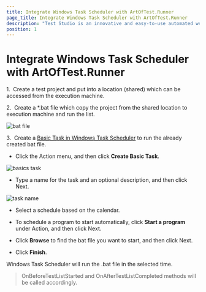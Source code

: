 ```yaml
---
title: Integrate Windows Task Scheduler with ArtOfTest.Runner
page_title: Integrate Windows Task Scheduler with ArtOfTest.Runner
description: "Test Studio is an innovative and easy-to-use automated web, WPF and load testing solution. Test Studio tests support essential technologies like ASP.NET AJAX, Silverlight, PHP and MVC. HTML5, Testing framework, functional testing, performance testing, load testing, exploratory testing, manual testing."
position: 1
---
```

# Integrate Windows Task Scheduler with ArtOfTest.Runner

1.&nbsp; Create a test project and put into a location (shared) which can be accessed from the execution machine.

2.&nbsp; Create a *.bat file which copy the project from the shared location to execution machine and run the list.

![bat file][1]

3.&nbsp; Create a <a href="http://windows.microsoft.com/en-au/windows/schedule-task#1TC=windows-7" target="_blank">Basic Task in Windows Task Scheduler</a> to run the already created bat file.

* Click the Action menu, and then click **Create Basic Task**.
 
![basics task][2]

* Type a name for the task and an optional description, and then click Next.

![task name][3]

* Select a schedule based on the calendar.

* To schedule a program to start automatically, click **Start a program** under Action, and then click Next.

* Click **Browse** to find the bat file you want to start, and then click Next.

* Click **Finish**.

Windows Task Scheduler will run the .bat file in the selected time. 

> OnBeforeTestListStarted and OnAfterTestListCompleted methods will be called accordingly.



[1]: /img/features/test-runners/integrate-task-scheduler-with-artoftest/fig1.png
[2]: /img/features/test-runners/integrate-task-scheduler-with-artoftest/fig2.png
[3]: /img/features/test-runners/integrate-task-scheduler-with-artoftest/fig3.png